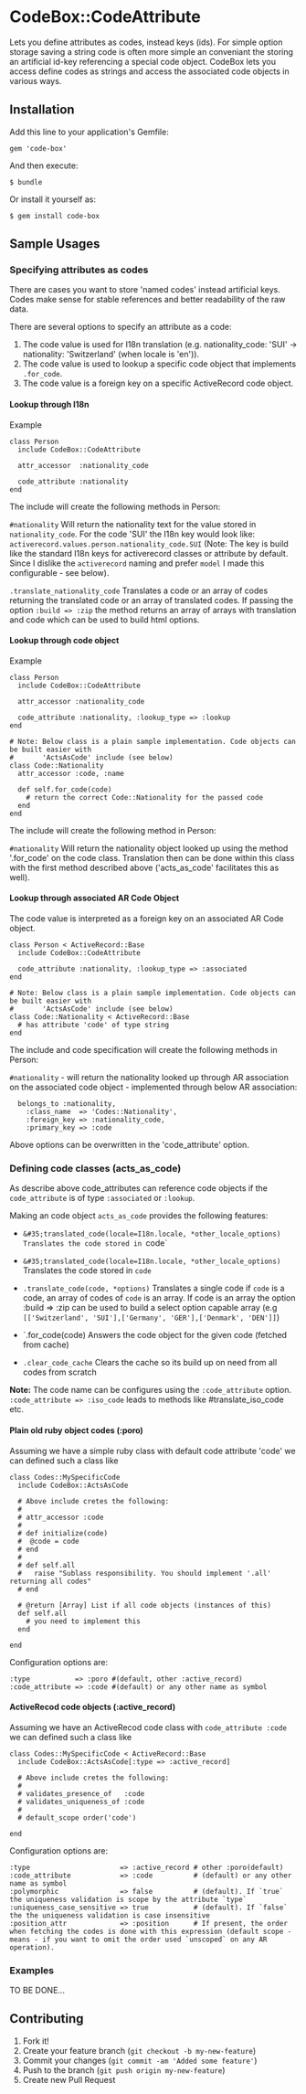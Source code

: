 # CodeBox::CodeAttribute

Lets you define attributes as codes, instead keys (ids). For simple option storage saving a string code is often more simple an conveniant the storing an artificial id-key referencing a special code object.
CodeBox lets you access define codes as strings and access the associated code objects in various ways.



## Installation

Add this line to your application's Gemfile:

    gem 'code-box'

And then execute:

    $ bundle

Or install it yourself as:

    $ gem install code-box



## Sample Usages

### Specifying attributes as codes

There are cases you want to store 'named codes' instead artificial keys.
Codes make sense for stable references and better readability of the raw data.

There are several options to specify an attribute as a code:
  1. The code value is used for I18n translation (e.g. nationality_code: 'SUI' -> nationality: 'Switzerland' (when locale is 'en')).
  1. The code value is used to lookup a specific code object that implements `.for_code`.
  1. The code value is a foreign key on a specific ActiveRecord code object.


#### Lookup through I18n

Example

    class Person
      include CodeBox::CodeAttribute

      attr_accessor  :nationality_code

      code_attribute :nationality
    end

The include will create the following methods in Person:

  `#nationality` Will return the nationality text for the value stored in `nationality_code`. For the code 'SUI' the I18n key would look like: `activerecord.values.person.nationality_code.SUI` (Note: The key is build like the standard I18n keys for activerecord classes or attribute by default. Since I dislike the `activerecord` naming and prefer `model` I made this configurable - see below).

  `.translate_nationality_code` Translates a code or an array of codes returning the translated code
  or an array of translated codes. If passing the option `:build => :zip` the method returns an array
  of arrays with translation and code which can be used to build html options.


#### Lookup through code object

Example

    class Person
      include CodeBox::CodeAttribute

      attr_accessor :nationality_code

      code_attribute :nationality, :lookup_type => :lookup
    end

    # Note: Below class is a plain sample implementation. Code objects can be built easier with
    #       'ActsAsCode' include (see below)
    class Code::Nationality
      attr_accessor :code, :name

      def self.for_code(code)
        # return the correct Code::Nationality for the passed code
      end
    end


The include will create the following method in Person:

  `#nationality` Will return the nationality object looked up using the method '.for_code' on the code class.
  Translation then can be done within this class with the first method described above ('acts_as_code' facilitates this as well).



#### Lookup through associated AR Code Object

The code value is interpreted as a foreign key on an associated AR Code object.

    class Person < ActiveRecord::Base
      include CodeBox::CodeAttribute

      code_attribute :nationality, :lookup_type => :associated
    end

    # Note: Below class is a plain sample implementation. Code objects can be built easier with
    #       'ActsAsCode' include (see below)
    class Code::Nationality < ActiveRecord::Base
      # has attribute 'code' of type string
    end

The include and code specification will create the following methods in Person:

  `#nationality` - will return the nationality looked up through AR association on the associated code object - implemented through below AR association:

      belongs_to :nationality,
        :class_name  => 'Codes::Nationality',
        :foreign_key => :nationality_code,
        :primary_key => :code

  Above options can be overwritten in the 'code_attribute' option.



### Defining code classes (acts_as_code)

As describe above code_attributes can reference code objects if the `code_attribute` is of type `:associated` or `:lookup`.

Making an code object `acts_as_code` provides the following features:

  * `&#35;translated_code(locale=I18n.locale, *other_locale_options)
    Translates the code stored in `code`

  * `&#35;translated_code(locale=I18n.locale, *other_locale_options)`
    Translates the code stored in `code`

  * `.translate_code(code, *options)`
    Translates a single code if `code` is a code, an array of codes of `code` is an array.
    If code is an array the option :build => :zip can be used to build a select option capable array (e.g `[['Switzerland', 'SUI'],['Germany', 'GER'],['Denmark', 'DEN']]`)

  * `.for_code(code)
    Answers the code object for the given code (fetched from cache)

  * `.clear_code_cache`
    Clears the cache so its build up on need from all codes from scratch


  __Note:__ The code name can be configures using the `:code_attribute` option.
  `:code_attribute => :iso_code` leads to methods like #translate_iso_code etc.


#### Plain old ruby object codes (:poro)

Assuming we have a simple ruby class with default code attribute 'code' we can defined such a class like

    class Codes::MySpecificCode
      include CodeBox::ActsAsCode

      # Above include cretes the following:
      #
      # attr_accessor :code
      #
      # def initialize(code)
      #  @code = code
      # end
      #
      # def self.all
      #   raise "Sublass responsibility. You should implement '.all' returning all codes"
      # end

      # @return [Array] List if all code objects (instances of this)
      def self.all
        # you need to implement this
      end

    end

Configuration options are:

    :type           => :poro #(default, other :active_record)
    :code_attribute => :code #(default) or any other name as symbol



#### ActiveRecod code objects (:active_record)

Assuming we have an ActiveRecod code class with `code_attribute :code` we can defined such a class like

    class Codes::MySpecificCode < ActiveRecord::Base
      include CodeBox::ActsAsCode[:type => :active_record]

      # Above include cretes the following:
      #
      # validates_presence_of   :code
      # validates_uniqueness_of :code
      #
      # default_scope order('code')

    end

Configuration options are:

    :type                      => :active_record # other :poro(default)
    :code_attribute            => :code          # (default) or any other name as symbol
    :polymorphic               => false          # (default). If `true` the uniqueness validation is scope by the attribute `type`
    :uniqueness_case_sensitive => true           # (default). If `false` the the uniqueness validation is case insensitive
    :position_attr             => :position      # If present, the order when fetching the codes is done with this expression (default scope - means - if you want to omit the order used `unscoped` on any AR operation).



### Examples
  TO BE DONE…

## Contributing

1. Fork it!
2. Create your feature branch (`git checkout -b my-new-feature`)
3. Commit your changes (`git commit -am 'Added some feature'`)
4. Push to the branch (`git push origin my-new-feature`)
5. Create new Pull Request
